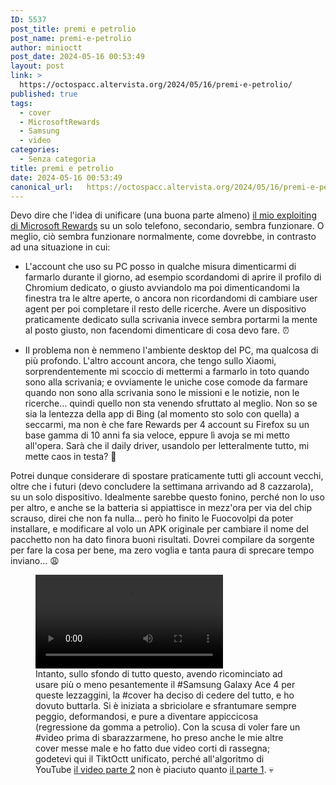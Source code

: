 ```yaml
---
ID: 5537
post_title: premi e petrolio
post_name: premi-e-petrolio
author: minioctt
post_date: 2024-05-16 00:53:49
layout: post
link: >
  https://octospacc.altervista.org/2024/05/16/premi-e-petrolio/
published: true
tags:
  - cover
  - MicrosoftRewards
  - Samsung
  - video
categories:
  - Senza categoria
title: premi e petrolio
date: 2024-05-16 00:53:49
canonical_url:   https://octospacc.altervista.org/2024/05/16/premi-e-petrolio/
---
```

<!-- wp:paragraph -->
<p>Devo dire che l'idea di unificare (una buona parte almeno) <a href="2024/05/11/i-miei-premi/">il mio exploiting di Microsoft Rewards</a> su un solo telefono, secondario, sembra funzionare. O meglio, ciò sembra funzionare normalmente, come dovrebbe, in contrasto ad una situazione in cui:</p>
<!-- /wp:paragraph -->

<!-- wp:list -->
<ul><!-- wp:list-item -->
<li>L'account che uso su PC posso in qualche misura dimenticarmi di farmarlo durante il giorno, ad esempio scordandomi di aprire il profilo di Chromium dedicato, o giusto avviandolo ma poi dimenticandomi la finestra tra le altre aperte, o ancora non ricordandomi di cambiare user agent per poi completare il resto delle ricerche. Avere un dispositivo praticamente dedicato sulla scrivania invece sembra portarmi la mente al posto giusto, non facendomi dimenticare di cosa devo fare. ⏰️</li>
<!-- /wp:list-item --></ul>
<!-- /wp:list -->

<!-- wp:list -->
<ul><!-- wp:list-item -->
<li>Il problema non è nemmeno l'ambiente desktop del PC, ma qualcosa di più profondo. L'altro account ancora, che tengo sullo Xiaomi, sorprendentemente mi scoccio di mettermi a farmarlo in toto quando sono alla scrivania; e ovviamente le uniche cose comode da farmare quando non sono alla scrivania sono le missioni e le notizie, non le ricerche... quindi quello non sta venendo sfruttato al meglio. Non so se sia la lentezza della app di Bing (al momento sto solo con quella) a seccarmi, ma non è che fare Rewards per 4 account su Firefox su un base gamma di 10 anni fa sia veloce, eppure lì avoja se mi metto all'opera. Sarà che il daily driver, usandolo per letteralmente tutto, mi mette caos in testa? 🤥️</li>
<!-- /wp:list-item --></ul>
<!-- /wp:list -->

<!-- wp:paragraph -->
<p>Potrei dunque considerare di spostare praticamente tutti gli account vecchi, oltre che i futuri (devo concludere la settimana arrivando ad 8 cazzarola), su un solo dispositivo. Idealmente sarebbe questo fonino, perché non lo uso per altro, e anche se la batteria si appiattisce in mezz'ora per via del chip scrauso, direi che non fa nulla... però ho finito le Fuocovolpi da poter installare, e modificare al volo un APK originale per cambiare il nome del pacchetto non ha dato finora buoni risultati. Dovrei compilare da sorgente per fare la cosa per bene, ma zero voglia e tanta paura di sprecare tempo inviano... 😩️</p>
<!-- /wp:paragraph -->

<!-- wp:paragraph -->
<p></p>
<!-- /wp:paragraph -->

<!-- wp:video {"id":5541} -->
<figure class="wp-block-video"><video controls loop src="{{site.cdnurl}}/assets/uploads/2024/05/lv-0-20240515160320-xR0tFybk8pg.mp4"></video><figcaption class="wp-element-caption">Intanto, sullo sfondo di tutto questo, avendo ricominciato ad usare più o meno pesantemente il #Samsung Galaxy Ace 4 per queste lezzaggini, la #cover ha deciso di cedere del tutto, e ho dovuto buttarla. Si è iniziata a sbriciolare e sfrantumare sempre peggio, deformandosi, e pure a diventare appiccicosa (regressione da gomma a petrolio). Con la scusa di voler fare un #video prima di sbarazzarmene, ho preso anche le mie altre cover messe male e ho fatto due video corti di rassegna; godetevi qui il TiktOctt unificato, perché all'algoritmo di YouTube <a href="https://www.youtube.com/shorts/7hcY6sAqTKY">il video parte 2</a> non è piaciuto quanto <a href="https://www.youtube.com/shorts/LGhsohQFdmI">il parte 1</a>. 💀️</figcaption></figure>
<!-- /wp:video -->